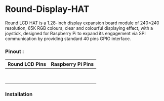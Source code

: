 # Round-Display-HAT

Round LCD HAT is a 1.28-inch display expansion board module of 240×240 resolution, 65K RGB colours, clear and colourful displaying effect, with a joystick, designed for Raspberry Pi to expand its engagement via SPI communication by providing standard 40 pins GPIO interface. 

### Pinout :

|  Round LCD Pins |   Raspberry Pi Pins  |
|-----------------|----------------------|
|                 |                      |
|                 |                      |
|                 |                      |
|                 |                      |
|                 |                      |
|                 |                      |
|                 |                      |
|                 |                      |

### Installation

